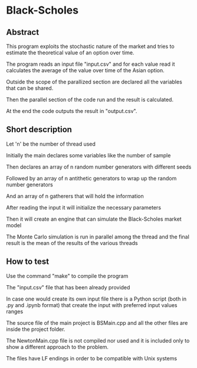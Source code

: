 # Black-Scholes

## Abstract

This program exploits the stochastic nature of the market and tries to estimate the theoretical value of an option over time.

The program reads an input file "input.csv" and for each value read it calculates the average of the value over time of the Asian option.

Outside the scope of the parallized section are declared all the variables that can be shared.

Then the parallel section of the code run and the result is calculated.

At the end the code outputs the result in "output.csv".

## Short description

Let 'n' be the number of thread used

Initially the main declares some variables like the number of sample

Then declares an array of n random number generators with different seeds

Followed by an array of n antithetic generators to wrap up the random number generators

And an array of n gatherers that will hold the information

After reading the input it will initialize the necessary parameters

Then it will create an engine that can simulate the Black-Scholes market model

The Monte Carlo simulation is run in parallel among the thread and the final result is the mean of the results of the various threads

## How to test

Use the command "make" to compile the program

The "input.csv" file that has been already provided

In case one would create its own input file there is a Python script (both in .py and .ipynb format) that create the input with preferred input values ranges

The source file of the main project is BSMain.cpp and all the other files are inside the project folder.

The NewtonMain.cpp file is not compiled nor used and it is included only to show a different approach to the problem.

The files have LF endings in order to be compatible with Unix systems